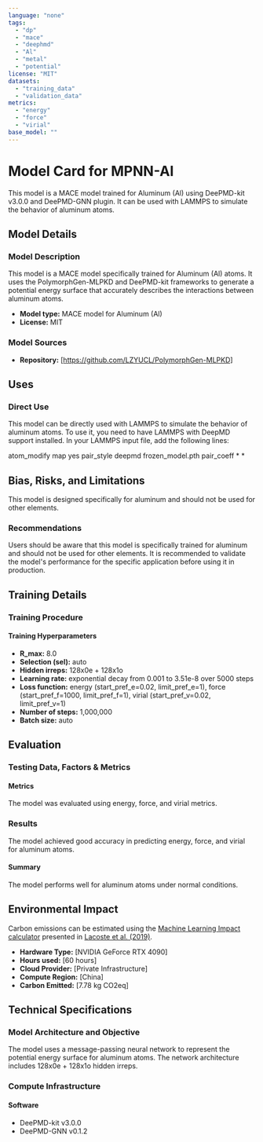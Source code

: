 ```yaml
---
language: "none"
tags:
  - "dp"
  - "mace"
  - "deephmd"
  - "Al"
  - "metal"
  - "potential"
license: "MIT"
datasets:
  - "training_data"
  - "validation_data"
metrics:
  - "energy"
  - "force"
  - "virial"
base_model: ""
---
```


# Model Card for MPNN-Al

This model is a MACE model trained for Aluminum (Al) using DeePMD-kit v3.0.0 and DeePMD-GNN plugin. It can be used with LAMMPS to simulate the behavior of aluminum atoms.

## Model Details

### Model Description

This model is a MACE model specifically trained for Aluminum (Al) atoms. It uses the PolymorphGen-MLPKD and DeePMD-kit frameworks to generate a potential energy surface that accurately describes the interactions between aluminum atoms.

- **Model type:** MACE model for Aluminum (Al)
- **License:** MIT

### Model Sources

- **Repository:** [https://github.com/LZYUCL/PolymorphGen-MLPKD]

## Uses

### Direct Use

This model can be directly used with LAMMPS to simulate the behavior of aluminum atoms. To use it, you need to have LAMMPS with DeepMD support installed. In your LAMMPS input file, add the following lines:

atom_modify map yes
pair_style deepmd frozen_model.pth
pair_coeff * *


## Bias, Risks, and Limitations

This model is designed specifically for aluminum and should not be used for other elements.

### Recommendations

Users should be aware that this model is specifically trained for aluminum and should not be used for other elements. It is recommended to validate the model's performance for the specific application before using it in production.

## Training Details

### Training Procedure

#### Training Hyperparameters

- **R_max:** 8.0
- **Selection (sel):** auto
- **Hidden irreps:** 128x0e + 128x1o
- **Learning rate:** exponential decay from 0.001 to 3.51e-8 over 5000 steps
- **Loss function:** energy (start_pref_e=0.02, limit_pref_e=1), force (start_pref_f=1000, limit_pref_f=1), virial (start_pref_v=0.02, limit_pref_v=1)
- **Number of steps:** 1,000,000
- **Batch size:** auto

## Evaluation

### Testing Data, Factors & Metrics

#### Metrics

The model was evaluated using energy, force, and virial metrics.

### Results

The model achieved good accuracy in predicting energy, force, and virial for aluminum atoms.

#### Summary

The model performs well for aluminum atoms under normal conditions.

## Environmental Impact

Carbon emissions can be estimated using the [Machine Learning Impact calculator](https://mlco2.github.io/impact#compute) presented in [Lacoste et al. (2019)](https://arxiv.org/abs/1910.09700).

- **Hardware Type:** [NVIDIA GeForce RTX 4090]
- **Hours used:** [60 hours]
- **Cloud Provider:** [Private Infrastructure]
- **Compute Region:** [China]
- **Carbon Emitted:** [7.78 kg CO2eq]

## Technical Specifications

### Model Architecture and Objective

The model uses a message-passing neural network to represent the potential energy surface for aluminum atoms. The network architecture includes 128x0e + 128x1o hidden irreps.

### Compute Infrastructure

#### Software

- DeePMD-kit v3.0.0
- DeePMD-GNN v0.1.2
